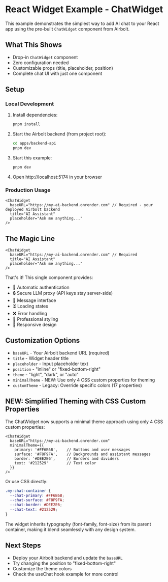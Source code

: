 # React Widget Example - ChatWidget

This example demonstrates the simplest way to add AI chat to your React app using the pre-built `ChatWidget` component from Airbolt.

## What This Shows

- Drop-in `ChatWidget` component
- Zero configuration needed
- Customizable props (title, placeholder, position)
- Complete chat UI with just one component

## Setup

### Local Development

1. Install dependencies:

   ```bash
   pnpm install
   ```

2. Start the Airbolt backend (from project root):

   ```bash
   cd apps/backend-api
   pnpm dev
   ```

3. Start this example:

   ```bash
   pnpm dev
   ```

4. Open http://localhost:5174 in your browser

### Production Usage

```tsx
<ChatWidget
  baseURL="https://my-ai-backend.onrender.com" // Required - your deployed Airbolt backend
  title="AI Assistant"
  placeholder="Ask me anything..."
/>
```

## The Magic Line

```tsx
<ChatWidget
  baseURL="https://my-ai-backend.onrender.com" // Required
  title="AI Assistant"
  placeholder="Ask me anything..."
/>
```

That's it! This single component provides:

- 🔐 Automatic authentication
- 🔒 Secure LLM proxy (API keys stay server-side)
- 💬 Message interface
- ⏳ Loading states
- ❌ Error handling
- 🎨 Professional styling
- 📱 Responsive design

## Customization Options

- `baseURL` - Your Airbolt backend URL (required)
- `title` - Widget header title
- `placeholder` - Input placeholder text
- `position` - "inline" or "fixed-bottom-right"
- `theme` - "light", "dark", or "auto"
- `minimalTheme` - NEW: Use only 4 CSS custom properties for theming
- `customTheme` - Legacy: Override specific colors (17 properties)

## NEW: Simplified Theming with CSS Custom Properties

The ChatWidget now supports a minimal theme approach using only 4 CSS custom properties:

```tsx
<ChatWidget
  baseURL="https://my-ai-backend.onrender.com"
  minimalTheme={{
    primary: '#FF6B6B',    // Buttons and user messages
    surface: '#F8F9FA',    // Backgrounds and assistant messages
    border: '#DEE2E6',     // Borders and dividers
    text: '#212529'        // Text color
  }}
/>
```

Or use CSS directly:

```css
.my-chat-container {
  --chat-primary: #FF6B6B;
  --chat-surface: #F8F9FA;
  --chat-border: #DEE2E6;
  --chat-text: #212529;
}
```

The widget inherits typography (font-family, font-size) from its parent container, making it blend seamlessly with any design system.

## Next Steps

- Deploy your Airbolt backend and update the `baseURL`
- Try changing the position to "fixed-bottom-right"
- Customize the theme colors
- Check the useChat hook example for more control
